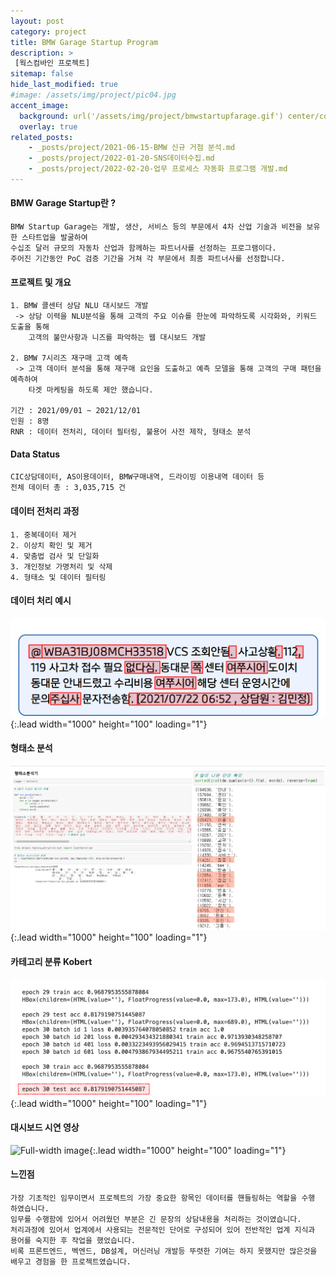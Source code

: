 ```yaml
---
layout: post
category: project
title: BMW Garage Startup Program
description: >
 [웍스컴바인 프로젝트]
sitemap: false
hide_last_modified: true
#image: /assets/img/project/pic04.jpg
accent_image: 
  background: url('/assets/img/project/bmwstartupfarage.gif') center/cover
  overlay: true
related_posts:
    - _posts/project/2021-06-15-BMW 신규 거점 분석.md
    - _posts/project/2022-01-20-SNS데이터수집.md
    - _posts/project/2022-02-20-업무 프로세스 자동화 프로그램 개발.md
---
```

#### BMW Garage Startup란 ?
    BMW Startup Garage는 개발, 생산, 서비스 등의 부문에서 4차 산업 기술과 비전을 보유한 스타트업을 발굴하여
    수십조 달러 규모의 자동차 산업과 함께하는 파트너사를 선정하는 프로그램이다.
    주어진 기간동안 PoC 검증 기간을 거쳐 각 부문에서 최종 파트너사를 선정합니다.

#### 프로젝트 및 개요
    1. BMW 콜센터 상담 NLU 대시보드 개발
     -> 상담 이력을 NLU분석을 통해 고객의 주요 이슈를 한눈에 파악하도록 시각화와, 키워드 도출을 통해
        고객의 불만사항과 니즈를 파악하는 웹 대시보드 개발

    2. BMW 7시리즈 재구매 고객 예측
     -> 고객 데이터 분석을 통해 재구매 요인을 도출하고 예측 모델을 통해 고객의 구매 패턴을 예측하여
        타겟 마케팅을 하도록 제안 했습니다.
        
    기간 : 2021/09/01 ~ 2021/12/01
    인원 : 8명
    RNR : 데이터 전처리, 데이터 필터링, 불용어 사전 제작, 형태소 분석

#### Data Status
    CIC상담데이터, AS이용데이터, BMW구매내역, 드라이빙 이용내역 데이터 등
    전체 데이터 총 : 3,035,715 건

#### 데이터 전처리 과정
    1. 중복데이터 제거
    2. 이상치 확인 및 제거
    4. 맞춤법 검사 및 단일화
    3. 개인정보 가명처리 및 삭제
    4. 형태소 및 데이터 필터링

#### 데이터 처리 예시
![Full-width image](/assets/img/project/bmwgs_1.png){:.lead width="1000" height="100" loading="1"}

#### 형태소 분석
![Full-width image](/assets/img/project/bmwgs_2.png){:.lead width="1000" height="100" loading="1"}

#### 카테고리 분류 Kobert
![Full-width image](/assets/img/project/bmwgs_3.png){:.lead width="1000" height="100" loading="1"}

#### 대시보드 시연 영상
![Full-width image](/assets/img/project/bmw2.gif){:.lead width="1000" height="100" loading="1"}

#### 느낀점
    가장 기초적인 임무이면서 프로젝트의 가장 중요한 항목인 데이터를 핸들링하는 역할을 수행 하였습니다.
    임무를 수행함에 있어서 어려웠던 부분은 긴 문장의 상담내용을 처리하는 것이였습니다.
    처리과정에 있어서 업계에서 사용되는 전문적인 단어로 구성되어 있어 전반적인 업계 지식과 용어를 숙지한 후 작업을 했었습니다. 
    비록 프론트엔드, 벡엔드, DB설계, 머신러닝 개발등 뚜렷한 기여는 하지 못했지만 많은것을 배우고 경험을 한 프로젝트였습니다.
    
